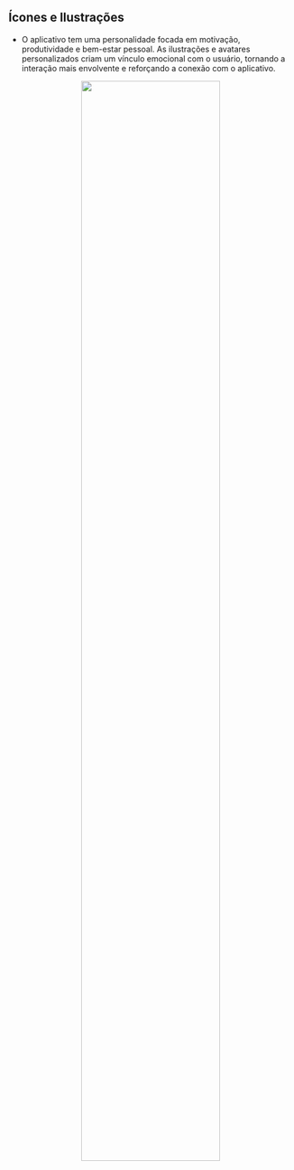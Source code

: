 ## Ícones e Ilustrações
- O aplicativo tem uma personalidade focada em motivação, produtividade e bem-estar pessoal. 
As ilustrações e avatares personalizados criam um vínculo emocional com o usuário, tornando a interação mais envolvente e reforçando a conexão com o aplicativo.

<p align="center"><img src="https://i.postimg.cc/wBmpLFYC/Captura-de-tela-2024-12-03-020358.png" style="width:70%; alt="Texto alternativo"></p>
